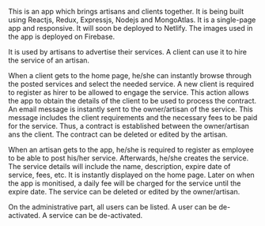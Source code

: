 This is an app which brings artisans and clients together. It is being built using Reactjs, Redux, Expressjs, Nodejs and MongoAtlas.
It is a single-page app and responsive. It will soon be deployed to Netlify. The images used in the app is deployed on Firebase.

It is used by artisans to advertise their services. A client can use it to hire the service of an artisan.

When a client gets to the home page, he/she can instantly browse through the posted services and select the needed service. A new client is required to
register as hirer to be allowed to engage the service. This action allows the app to obtain the details of the client to be used to process the contract.
An email message is instantly sent to the owner/artisan of the service. This message includes the client requirements and the necessary
fees to be paid for the service. Thus, a contract is established between the owner/artisan ans the client. The contract can be deleted or edited by the artisan.

When an artisan gets to the app, he/she is required to register as employee to be able to post his/her service. Afterwards, he/she creates the service.
The service details will include the name, description, expire date of service, fees, etc. It is instantly displayed on the home page. Later on when the app is monitised,
a daily fee will be charged for the service until the expire date. The service can be deleted or edited by the owner/artisan.

On the administrative part, all users can be listed. A user can be de-activated. A service can be de-activated.
